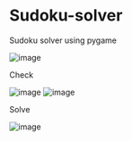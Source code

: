 # Sudoku-solver

Sudoku solver using pygame

![image](https://user-images.githubusercontent.com/66998201/172459059-83485df2-c957-4e11-b2dd-81bcb27823ff.png)

Check

![image](https://user-images.githubusercontent.com/66998201/172459139-1879dae4-d5a4-4cac-b8cc-85ce6565077b.png)
![image](https://user-images.githubusercontent.com/66998201/172459219-6b262359-cfd5-4fa4-b67d-d3bc0594b09a.png)

Solve


![image](https://user-images.githubusercontent.com/66998201/172459275-ecbad69d-0301-44d2-aca1-77834837e81d.png)






